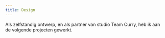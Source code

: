 ```yaml
---
title: Design
---
```


Als zelfstandig ontwerp, en als partner van studio Team Curry, heb ik aan de volgende projecten gewerkt.